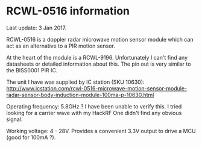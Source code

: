 # RCWL-0516 information

Last update: 3 Jan 2017.

RCWL-0516 is a doppler radar microwave motion sensor module which can act as an alternative to a PIR motion sensor. 

At the heart of the module is a RCWL-9196. Unfortunately I can't find any datasheets or detailed information about this. The pin out is very similar to the BISS0001 PIR IC.

The unit I have was supplied by IC station (SKU 10630): http://www.icstation.com/rcwl-0516-microwave-motion-sensor-module-radar-sensor-body-induction-module-100ma-p-10630.html

Operating frequency: 5.8GHz ? I have been unable to verify this. I tried looking for a carrier wave with my HackRF One didn't find any obvious signal.

Working voltage: 4 - 28V. Provides a convenient 3.3V output to drive a MCU (good for 100mA ?).
